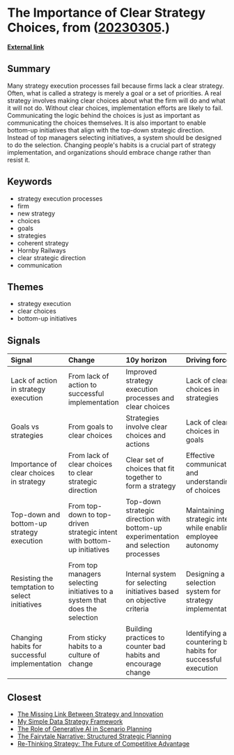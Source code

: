 # __The Importance of Clear Strategy Choices__, from ([20230305](https://kghosh.substack.com/p/20230305).)

__[External link](https://hbr.org/2017/11/many-strategies-fail-because-theyre-not-actually-strategies)__



## Summary

Many strategy execution processes fail because firms lack a clear strategy. Often, what is called a strategy is merely a goal or a set of priorities. A real strategy involves making clear choices about what the firm will do and what it will not do. Without clear choices, implementation efforts are likely to fail. Communicating the logic behind the choices is just as important as communicating the choices themselves. It is also important to enable bottom-up initiatives that align with the top-down strategic direction. Instead of top managers selecting initiatives, a system should be designed to do the selection. Changing people's habits is a crucial part of strategy implementation, and organizations should embrace change rather than resist it.

## Keywords

* strategy execution processes
* firm
* new strategy
* choices
* goals
* strategies
* coherent strategy
* Hornby Railways
* clear strategic direction
* communication

## Themes

* strategy execution
* clear choices
* bottom-up initiatives

## Signals

| Signal                                         | Change                                                                      | 10y horizon                                                                         | Driving force                                                  |
|:-----------------------------------------------|:----------------------------------------------------------------------------|:------------------------------------------------------------------------------------|:---------------------------------------------------------------|
| Lack of action in strategy execution           | From lack of action to successful implementation                            | Improved strategy execution processes and clear choices                             | Lack of clear choices in strategies                            |
| Goals vs strategies                            | From goals to clear choices                                                 | Strategies involve clear choices and actions                                        | Lack of clear choices in goals                                 |
| Importance of clear choices in strategy        | From lack of clear choices to clear strategic direction                     | Clear set of choices that fit together to form a strategy                           | Effective communication and understanding of choices           |
| Top-down and bottom-up strategy execution      | From top-down to top-driven strategic intent with bottom-up initiatives     | Top-down strategic direction with bottom-up experimentation and selection processes | Maintaining strategic intent while enabling employee autonomy  |
| Resisting the temptation to select initiatives | From top managers selecting initiatives to a system that does the selection | Internal system for selecting initiatives based on objective criteria               | Designing a selection system for strategy implementation       |
| Changing habits for successful implementation  | From sticky habits to a culture of change                                   | Building practices to counter bad habits and encourage change                       | Identifying and countering bad habits for successful execution |

## Closest

* [The Missing Link Between Strategy and Innovation](9886625328fe6364dfeaa19bd84d96e3)
* [My Simple Data Strategy Framework](dd472277e3edc22800f087377e99a844)
* [The Role of Generative AI in Scenario Planning](eb3b989221a954bad78ff582adfacdba)
* [The Fairytale Narrative: Structured Strategic Planning](9e86680f345d6eab257f745ec456ed04)
* [Re-Thinking Strategy: The Future of Competitive Advantage](fc725e773fd7ad77d91e2c903607ef36)